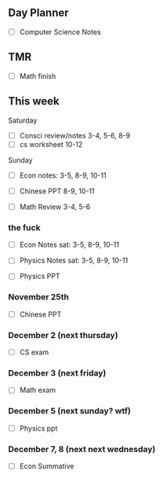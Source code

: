 ## Day Planner
- [ ] Computer Science Notes

## TMR
- [ ] Math finish



## This week 
Saturday
- [ ] Consci review/notes 3-4, 5-6, 8-9
- [ ] cs worksheet 10-12

Sunday
- [ ] Econ notes: 3-5, 8-9, 10-11
- [ ] Chinese PPT 8-9, 10-11
- [ ] Math Review 3-4, 5-6



### the fuck
- [ ] Econ Notes sat: 3-5, 8-9, 10-11
- [ ] Physics Notes sat: 3-5, 8-9, 10-11
- [ ] Physics PPT


### November 25th
- [ ] Chinese PPT

### December 2 (next thursday)
- [ ] CS exam

### December 3 (next friday)
- [ ] Math exam

### December 5 (next sunday? wtf)
- [ ] Physics ppt

### December 7, 8 (next next wednesday)
- [ ] Econ Summative